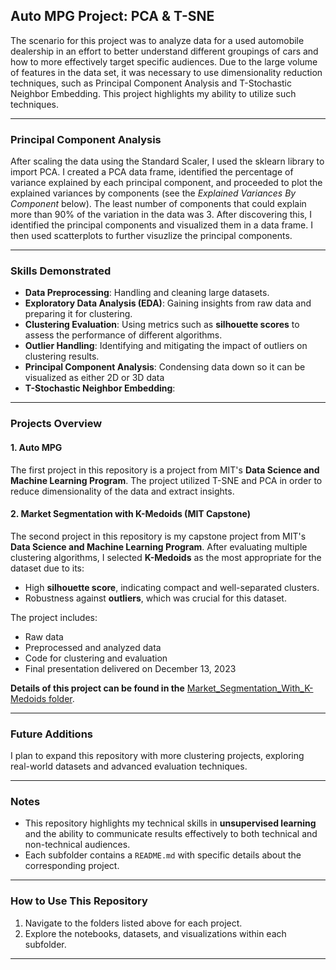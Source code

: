 ## Auto MPG Project: PCA & T-SNE

The scenario for this project was to analyze data for a used automobile dealership in an effort to better understand different groupings of cars and how to more effectively target specific audiences. Due to the large volume of features in the data set, it was necessary to use dimensionality reduction techniques, such as Principal Component Analysis and T-Stochastic Neighbor Embedding. This project highlights my ability to utilize such techniques. 

---

### **Principal Component Analysis**
After scaling the data using the Standard Scaler, I used the sklearn library to import PCA. I created a PCA data frame, identified the percentage of variance explained by each principal component, and proceeded to plot the explained variances by components (see the *Explained Variances By Component* below). The least number of components that could explain more than 90% of the variation in the data was 3. After discovering this, I identified the principal components and visualized them in a data frame. I then used scatterplots to further visuzlize the principal components.   

---

### **Skills Demonstrated**
- **Data Preprocessing**: Handling and cleaning large datasets.
- **Exploratory Data Analysis (EDA)**: Gaining insights from raw data and preparing it for clustering.
- **Clustering Evaluation**: Using metrics such as **silhouette scores** to assess the performance of different algorithms.
- **Outlier Handling**: Identifying and mitigating the impact of outliers on clustering results.
- **Principal Component Analysis**: Condensing data down so it can be visualized as either 2D or 3D data
- **T-Stochastic Neighbor Embedding**: 

---

### **Projects Overview**
#### 1. **Auto MPG**
The first project in this repository is a project from MIT's **Data Science and Machine Learning Program**. The project utilized T-SNE and PCA in order to reduce dimensionality of the data and extract insights.

#### 2. **Market Segmentation with K-Medoids (MIT Capstone)**
The second project in this repository is my capstone project from MIT's **Data Science and Machine Learning Program**. After evaluating multiple clustering algorithms, I selected **K-Medoids** as the most appropriate for the dataset due to its:
- High **silhouette score**, indicating compact and well-separated clusters.
- Robustness against **outliers**, which was crucial for this dataset.

The project includes:
- Raw data
- Preprocessed and analyzed data
- Code for clustering and evaluation
- Final presentation delivered on December 13, 2023

**Details of this project can be found in the** [Market_Segmentation_With_K-Medoids folder](https://github.com/Garlid/Unsupervised-Machine-Learning/tree/main/Market_Segmentation_With_K-Medoids).

---

### **Future Additions**
I plan to expand this repository with more clustering projects, exploring real-world datasets and advanced evaluation techniques.

---

### Notes
- This repository highlights my technical skills in **unsupervised learning** and the ability to communicate results effectively to both technical and non-technical audiences.
- Each subfolder contains a `README.md` with specific details about the corresponding project.

---

### **How to Use This Repository**
1. Navigate to the folders listed above for each project.
2. Explore the notebooks, datasets, and visualizations within each subfolder.

---
